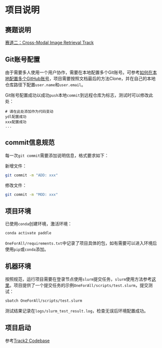 # 项目说明

## 赛题说明

[赛道二：Cross-Modal Image Retrieval Track](README_ch.md)

## Git账号配置

由于需要多人使用一个用户协作，需要在本地配置多个Git账号。可参考[如何在本地配置多个GitHub账号](https://www.jianshu.com/p/b15f2b5d87c6)，项目需要按照文档最后的方法Clone，并在自己的本地仓库路径下配置`user.name`和`user.email`。

Git账号配置成功以成功`push`本地`commit`到远程仓库为标志，测试时可以修改此处：

    # 请在此处添加作为代码变动
    ydl配置成功
    xxx配置成功
    ...

## commit信息规范

每一次`git commit`需要添加说明信息，格式要求如下：

新增文件：

```bash
git commit -m "ADD: xxx"
```

修改文件：

```bash
git commit -m "MOD: xxx"
```
## 项目环境

已使用`conda`创建环境，激活环境：

```bash
conda activate paddle
```

`OneForAll/requirements.txt`中记录了项目具体的包，如有需要可以进入环境后使用`pip`或`conda`添加。

## 机器环境

按照规范，运行项目需要在登录节点使用`slurm`提交任务，`slurm`使用方法参考[这里](https://hpc.pku.edu.cn/_book/guide/slurm/sbatch.html)。项目提供了一个提交任务的示例`OneForAll/scripts/test.slurm`，提交测试：

```bash
sbatch OneForAll/scripts/test.slurm
```

测试结果记录在`logs/slurm_test_result.log`，检查无误后环境配置成功。

## 项目启动

参考[Track2 Codebase](OneForAll/README_ch.md)
